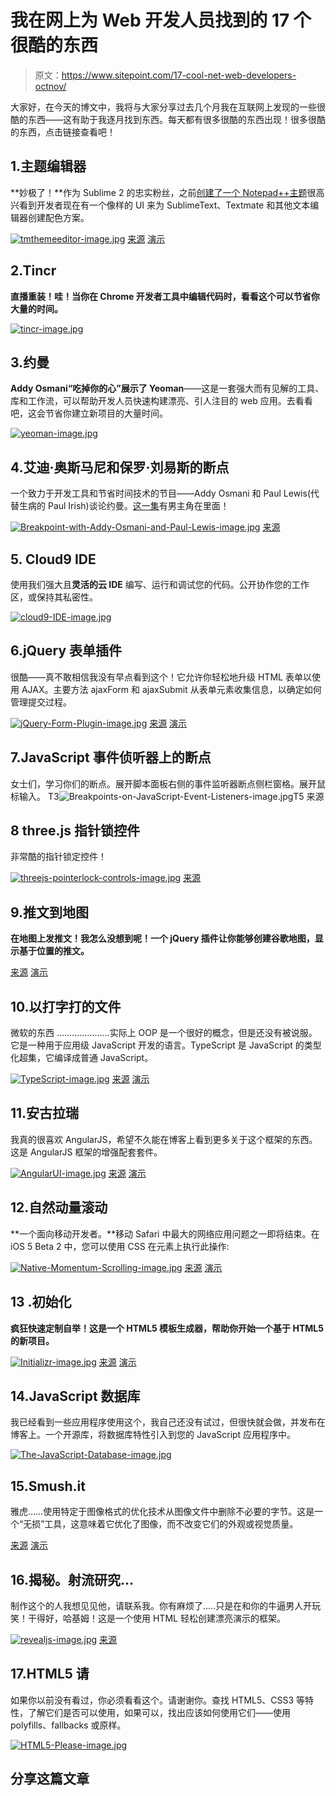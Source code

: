 # 我在网上为 Web 开发人员找到的 17 个很酷的东西

> 原文：<https://www.sitepoint.com/17-cool-net-web-developers-octnov/>

大家好，在今天的博文中，我将与大家分享过去几个月我在互联网上发现的一些很酷的东西——这有助于我逐月找到东西。每天都有很多很酷的东西出现！很多很酷的东西，点击链接查看吧！

## 1.主题编辑器

**妙极了！**作为 Sublime 2 的忠实粉丝，之前[创建了一个 Notepad++主题](http://www.jquery4u.com/editors/setup-sublime-2-text-editor/)很高兴看到开发者现在有一个像样的 UI 来为 SublimeText、Textmate 和其他文本编辑器创建配色方案。

[![tmthemeeditor-image.jpg](img/70d9d594c2f19acc14213ef4533ddc58.png)](https://github.com/aziz/tmTheme-Editor#tmtheme-editor) 
[来源](https://github.com/aziz/tmTheme-Editor#tmtheme-editor) [演示](http://tmtheme-editor.herokuapp.com/)

## 2.Tincr

**直播重装！哇！当你在 Chrome 开发者工具中编辑代码时，看看这个可以节省你大量的时间。**

[![tincr-image.jpg](img/e521f2628d3e4763bd6b3b77b18750e0.png)](http://tin.cr/)

## 3.约曼

**Addy Osmani“吃掉你的心”展示了 Yeoman**——这是一套强大而有见解的工具、库和工作流，可以帮助开发人员快速构建漂亮、引人注目的 web 应用。去看看吧，这会节省你建立新项目的大量时间。

[![yeoman-image.jpg](img/1b3fe80de0fc9b01cf929bf1edfb889e.png)](http://yeoman.io/)

## 4.艾迪·奥斯马尼和保罗·刘易斯的断点

一个致力于开发工具和节省时间技术的节目——Addy Osmani 和 Paul Lewis(代替生病的 Paul Irish)谈论约曼。[这一集](http://www.jquery4u.com/video-tutorials/breakpoint-paul-irish-addy-osmani-episode-2/)有男主角在里面！

[![Breakpoint-with-Addy-Osmani-and-Paul-Lewis-image.jpg](img/3c640522450afbd533b702c7ad84c1a7.png)](https://www.youtube.com/watch?feature=player_embedded&v=ktwJ-EDiZoU#!) 
[来源](https://www.youtube.com/watch?feature=player_embedded&v=ktwJ-EDiZoU#!)

## 5\. Cloud9 IDE

使用我们强大且**灵活的云 IDE** 编写、运行和调试您的代码。公开协作您的工作区，或保持其私密性。

[![cloud9-IDE-image.jpg](img/aca6d807952e0e653ebeb029643a1f63.png)](https://c9.io/)

## 6.jQuery 表单插件

很酷——真不敢相信我没有早点看到这个！它允许你轻松地升级 HTML 表单以使用 AJAX。主要方法 ajaxForm 和 ajaxSubmit 从表单元素收集信息，以确定如何管理提交过程。

[![jQuery-Form-Plugin-image.jpg](img/599d8697f0429689b766d9dc4a580975.png)](http://www.malsup.com/jquery/form/) 
[来源](http://www.malsup.com/jquery/form/) [演示](http://www.malsup.com/jquery/form/#ajaxForm)

## 7.JavaScript 事件侦听器上的断点

女士们，学习你们的断点。展开脚本面板右侧的事件监听器断点侧栏窗格。展开鼠标输入。
T3![Breakpoints-on-JavaScript-Event-Listeners-image.jpg](img/8aad7765deafad8c6241629fcda0bdf8.png)T5
来源

## 8 three.js 指针锁控件

非常酷的指针锁定控件！

[![threejs-pointerlock-controls-image.jpg](img/d0e0dbfc38ca3d45cf1f92b524d79ff9.png)](http://mrdoob.github.com/three.js/examples/misc_controls_pointerlock.html) 
[来源](http://mrdoob.github.com/three.js/examples/misc_controls_pointerlock.html)

## 9.推文到地图

**在地图上发推文！我怎么没想到呢！一个 jQuery 插件让你能够创建谷歌地图，显示基于位置的推文。**

[来源](http://tweettomap.com/) [演示](http://tweettomap.com/)

## 10.以打字打的文件

微软的东西 …………………实际上 OOP 是一个很好的概念，但是还没有被说服。它是一种用于应用级 JavaScript 开发的语言。TypeScript 是 JavaScript 的类型化超集，它编译成普通 JavaScript。

[![TypeScript-image.jpg](img/b51a3758191af9a5c5508d571a809468.png)](http://www.typescriptlang.org/) 
[来源](http://www.typescriptlang.org/) [演示](http://www.typescriptlang.org/Playground/)

## 11.安古拉瑞

我真的很喜欢 AngularJS，希望不久能在博客上看到更多关于这个框架的东西。这是 AngularJS 框架的增强配套套件。

[![AngularUI-image.jpg](img/6f7817d7a82580b03a74e832d34c2e8a.png)](http://angular-ui.github.com/) 
[来源](http://angular-ui.github.com/) [演示](http://angular-ui.github.com/#directives-select2)

## 12.自然动量滚动

**一个面向移动开发者。**移动 Safari 中最大的网络应用问题之一即将结束。在 iOS 5 Beta 2 中，您可以使用 CSS 在元素上执行此操作:

[![Native-Momentum-Scrolling-image.jpg](img/7310e7ace9a91b5e817ee3bbcab73f0f.png)](http://johanbrook.com/browsers/native-momentum-scrolling-ios-5/) 
[来源](http://johanbrook.com/browsers/native-momentum-scrolling-ios-5/) [演示](http://playground.johanbrook.com/css/touchtest.html)

## 13 .初始化

**疯狂快速定制自举！这是一个 HTML5 模板生成器，帮助你开始一个基于 HTML5 的新项目。**

[![Initializr-image.jpg](img/5807504c2961859bf60505b890642732.png)](http://www.initializr.com/) 
[来源](http://www.initializr.com/) [演示](http://www.initializr.com/try)

## 14.JavaScript 数据库

我已经看到一些应用程序使用这个，我自己还没有试过，但很快就会做，并发布在博客上。一个开源库，将数据库特性引入到您的 JavaScript 应用程序中。

[![The-JavaScript-Database-image.jpg](img/07a1e5d60eb7a9f4847dfb314d0f4692.png)](http://www.taffydb.com/)

## 15.Smush.it

雅虎……使用特定于图像格式的优化技术从图像文件中删除不必要的字节。这是一个“无损”工具，这意味着它优化了图像，而不改变它们的外观或视觉质量。

[来源](http://www.smushit.com/ysmush.it/) [演示](http://www.smushit.com/ysmush.it/)

## 16.揭秘。射流研究…

制作这个的人我想见见他，请联系我。你有麻烦了…..只是在和你的牛逼男人开玩笑！干得好，哈基姆！这是一个使用 HTML 轻松创建漂亮演示的框架。

[![revealjs-image.jpg](img/851c7f29f5a9648815cacbfd08e40950.png)](http://lab.hakim.se/reveal-js/#/) 
[来源](http://lab.hakim.se/reveal-js/#/)

## 17.HTML5 请

如果你以前没有看过，你必须看看这个。请谢谢你。查找 HTML5、CSS3 等特性，了解它们是否可以使用，如果可以，找出应该如何使用它们——使用 polyfills、fallbacks 或原样。

[![HTML5-Please-image.jpg](img/bb95575f8e9d37aba3d7246141aa6ca2.png)](http://html5please.com/)

## 分享这篇文章